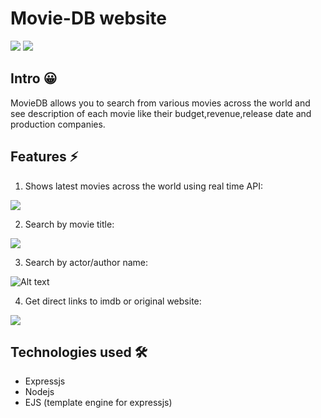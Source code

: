 # Movie-DB website
<div>
<img src="https://img.shields.io/badge/Node.js-43853D?style=for-the-badge&logo=node.js&logoColor=white"/>
<img src="https://img.shields.io/badge/express.js-%23404d59.svg?style=for-the-badge&logo=express&logoColor=%2361DAFB"/>
</div>

## Intro 😀

MovieDB allows you to search from various movies across the world and see description of each movie like their budget,revenue,release date and production companies.

## Features ⚡

1. Shows latest movies across the world using real time API:

![](./Public/intro.gif)

2. Search by movie title:

![](./Public/search_by_title.gif)

3. Search by actor/author name:

![Alt text](/Public/search_by_actor.gif)

4. Get direct links to imdb or original website:

![](/Public/fourth.gif)

## Technologies used 🛠️

- Expressjs
- Nodejs
- EJS (template engine for expressjs)

